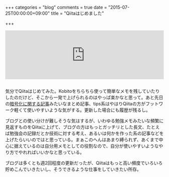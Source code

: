 +++
categories = "blog"
comments = true
date = "2015-07-25T00:00:00+09:00"
title = "Qiitaはじめました"

+++

<iframe class="bookmarklet hatena-embed" src="http://hatenablog.com/embed?url=http%3A%2F%2Fqiita.com%2Fchroju" title="chroju - Qiita" style="border:none;display:block;margin:0 0 1.7rem;overflow:hidden;height:155px;width:100%;max-width:100%;"><a href="http://qiita.com/chroju" target="_blank">chroju - Qiita</a></iframe>

気分でQiitaはじめてみた。Kobitoをちらちら使って簡単なメモを残していたりしたのだけど、そこから一発で上げられるのはやっぱ楽かなと思って。あと先日の[暗号化に関する記事](http://chroju.github.io/blog/2015/07/20/encryption-hash-at-first/)みたいなまとめ記事、tips系はやはりQiitaの方がフットワーク軽くて使いやすいような気がする。更新した場合にも履歴が残るし。

ブログとの使い分けが難しそうな気はするが、いわゆる勉強メモみたいな頻繁に見返すものをQiitaに上げて、ブログの方はもっとガッチリとした長文、たとえば勉強会の記録だとか技術に対する考え、あるいは何かを作った系の記事などを上げたらいいのではと思っている。まぁこのへんはあまり縛られず、あくまで中心に据えているのは自分用メモとしての役割なので、自分が使いやすいようなやり方でやれればいいかなと思っている。

ブログは多くとも週2回程度の更新だったが、Qiitaはもっと高い頻度でいろいろ貯めこんでいきたいし、そうできるような仕事をしていきたい所存。
